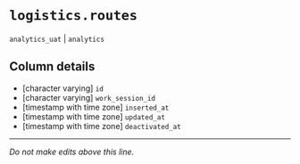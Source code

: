 # `logistics.routes`
`analytics_uat` | `analytics`

## Column details
* [character varying] `id`
* [character varying] `work_session_id`
* [timestamp with time zone] `inserted_at`
* [timestamp with time zone] `updated_at`
* [timestamp with time zone] `deactivated_at`

-------------------------------------------------------------------------------
*Do not make edits above this line.*
